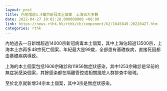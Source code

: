```yaml
---
layout: post
title: 內地增逾1.4萬宗新冠本土個案　上海佔大多數
date: 2022-04-27 10:02:28.000000000 +08:00
link: https://news.rthk.hk/rthk/ch/component/k2/1645849-20220427.htm
categories: rthk
---
```


內地過去一日新增超過14000宗新冠病毒本土個案，其中上海佔超過13500宗，上海本土亦再多48宗死亡個案，年紀最大是99歲，全部患有基礎疾病，直接死因都由基礎疾病導致。

上海的本土個案包括1606宗確診和11956無症狀感染，其中1253宗確診是早前的無症狀感染個案，其餘感染都在隔離管控或相關風險人群排查中發現。

至於北京就新增34宗本土個案，其中3宗是無症狀感染。
